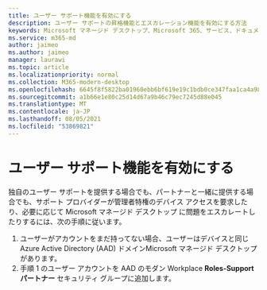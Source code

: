 ```yaml
---
title: ユーザー サポート機能を有効にする
description: ユーザー サポートの昇格機能とエスカレーション機能を有効にする方法
keywords: Microsoft マネージド デスクトップ、Microsoft 365、サービス、ドキュメント
ms.service: m365-md
author: jaimeo
ms.author: jaimeo
manager: laurawi
ms.topic: article
ms.localizationpriority: normal
ms.collection: M365-modern-desktop
ms.openlocfilehash: 6645f8f5822ba01960ebb6bf619e19c1bdb0ce347faa1ca4a9882c001e50668b
ms.sourcegitcommit: a1b66e1e80c25d14d67a9b46c79ec7245d88e045
ms.translationtype: MT
ms.contentlocale: ja-JP
ms.lasthandoff: 08/05/2021
ms.locfileid: "53869821"
---
```

# <a name="enable-user-support-features"></a>ユーザー サポート機能を有効にする

独自のユーザー サポートを提供する場合でも、パートナーと一緒に提供する場合でも、サポート プロバイダーが管理者特権のデバイス アクセスを要求したり、必要に応じて Microsoft マネージド デスクトップ に問題をエスカレートしたりするには、次の手順に従います。

1. ユーザーがアカウントをまだ持ってない場合、ユーザーはデバイスと同じ Azure Active Directory (AAD) ドメインMicrosoft マネージド デスクトップがあります。
2. 手順 1 のユーザー アカウントを AAD のモダン Workplace **Roles-Supportパートナー** セキュリティ グループに追加します。

<!--when available, add link to downloadable articles at DLC--> 